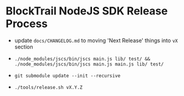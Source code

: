 BlockTrail NodeJS SDK Release Process
=====================================

 - update `docs/CHANGELOG.md` to moving 'Next Release' things into `vX` section

 - `./node_modules/jscs/bin/jscs main.js lib/ test/ && ./node_modules/jscs/bin/jscs main.js main.js lib/ test/`

 - `git submodule update --init --recursive`

 - `./tools/release.sh vX.Y.Z`
